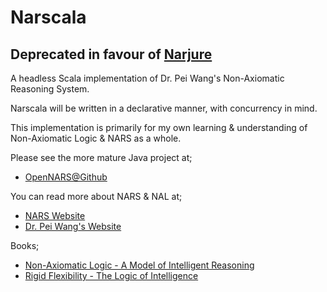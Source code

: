 # Narscala

## Deprecated in favour of [Narjure](https://github.com/jarradh/narscala)

A headless Scala implementation of Dr. Pei Wang's Non-Axiomatic Reasoning System.

Narscala will be written in a declarative manner, with concurrency in mind.

This implementation is primarily for my own learning & understanding of Non-Axiomatic Logic & NARS as a whole.

Please see the more mature Java project at;
- [OpenNARS@Github](https://github.com/opennars/opennars)

You can read more about NARS & NAL at;
 - [NARS Website](https://sites.google.com/site/narswang/)
 - [Dr. Pei Wang's Website](http://www.cis.temple.edu/~pwang/)
 
Books;
 - [Non-Axiomatic Logic - A Model of Intelligent Reasoning](http://www.worldscientific.com/worldscibooks/10.1142/8665)
 - [Rigid Flexibility - The Logic of Intelligence](http://www.springer.com/computer/ai/book/978-1-4020-5044-2)
